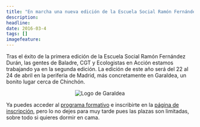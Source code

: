 ```yaml
---
title: "En marcha una nueva edición de la Escuela Social Ramón Fernández Durán"
description: 
headline: 
date: 2016-03-4
tags: []
imagefeature: 
---
```


Tras el éxito de la primera edición de la Escuela Social Ramón Fernández Durán, las gentes de Baladre, CGT y Ecologistas en Acción estamos trabajando ya en la segunda edición. La edición de este año será del 22 al 24 de abril en la periferia de Madrid, más concretamente en Garaldea, un bonito lugar cerca de Chinchón.

<div style="text-align:center">
<img src="/images/logo_garaldea.jpg" alt="Logo de Garaldea"/>
</div>

Ya puedes acceder al [programa formativo](http://escuelaramonfdez.org/contenidos/) e inscribirte en la  [página de inscripción](http://escuelaramonfdez.org/inscripcion), pero lo no dejes para muy tarde pues las plazas son limitadas, sobre todo si quieres dormir en cama.

